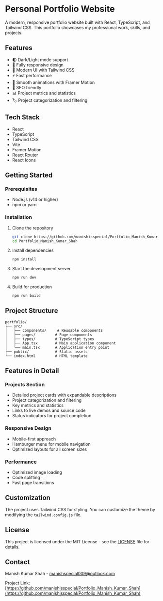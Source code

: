 # Personal Portfolio Website

A modern, responsive portfolio website built with React, TypeScript, and Tailwind CSS. This portfolio showcases my professional work, skills, and projects.

## Features

- 🌓 Dark/Light mode support
- 📱 Fully responsive design
- 🎨 Modern UI with Tailwind CSS
- ⚡ Fast performance
- 🔄 Smooth animations with Framer Motion
- 🎯 SEO friendly
- 📊 Project metrics and statistics
- 🏷️ Project categorization and filtering

## Tech Stack

- React
- TypeScript
- Tailwind CSS
- Vite
- Framer Motion
- React Router
- React Icons

## Getting Started

### Prerequisites

- Node.js (v14 or higher)
- npm or yarn

### Installation

1. Clone the repository
   ```bash
   git clone https://github.com/manishisspecial/Portfolio_Manish_Kumar_Shah.git
   cd Portfolio_Manish_Kumar_Shah
   ```

2. Install dependencies
   ```bash
   npm install
   ```

3. Start the development server
   ```bash
   npm run dev
   ```

4. Build for production
   ```bash
   npm run build
   ```

## Project Structure

```
portfolio/
├── src/
│   ├── components/     # Reusable components
│   ├── pages/         # Page components
│   ├── types/         # TypeScript types
│   ├── App.tsx        # Main application component
│   └── main.tsx       # Application entry point
├── public/            # Static assets
└── index.html         # HTML template
```

## Features in Detail

### Projects Section
- Detailed project cards with expandable descriptions
- Project categorization and filtering
- Key metrics and statistics
- Links to live demos and source code
- Status indicators for project completion

### Responsive Design
- Mobile-first approach
- Hamburger menu for mobile navigation
- Optimized layouts for all screen sizes

### Performance
- Optimized image loading
- Code splitting
- Fast page transitions

## Customization

The project uses Tailwind CSS for styling. You can customize the theme by modifying the `tailwind.config.js` file.

## License

This project is licensed under the MIT License - see the [LICENSE](LICENSE) file for details.

## Contact

Manish Kumar Shah - manishspecial009@outlook.com

Project Link: [https://github.com/manishisspecial/Portfolio_Manish_Kumar_Shah](https://github.com/manishisspecial/Portfolio_Manish_Kumar_Shah) 